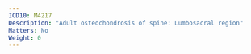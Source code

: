 ```yaml
---
ICD10: M4217
Description: "Adult osteochondrosis of spine: Lumbosacral region"
Matters: No
Weight: 0
---
```

